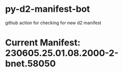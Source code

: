 # py-d2-manifest-bot
github action for checking for new d2 manifest

# Current Manifest: 230605.25.01.08.2000-2-bnet.58050